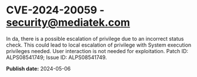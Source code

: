 # CVE-2024-20059 - security@mediatek.com

In da, there is a possible escalation of privilege due to an incorrect status check. This could lead to local escalation of privilege with System execution privileges needed. User interaction is not needed for exploitation. Patch ID: ALPS08541749; Issue ID: ALPS08541749.

**Publish date:** 2024-05-06

